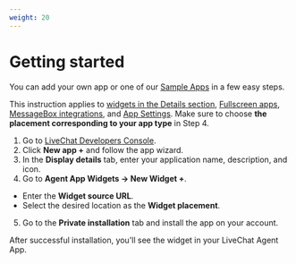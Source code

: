 ```yaml
---
weight: 20
---
```


# Getting started

You can add your own app or one of our [Sample Apps](#sample-apps) in a few easy steps. 

This instruction applies to [widgets in the Details section](../building-apps-for-livechat/#details-section), [Fullscreen apps](../building-apps-for-livechat/#main-menu-fullscreen-apps), [MessageBox integrations](../building-apps-for-livechat/#messagebox), and [App Settings](../building-apps-for-livechat/#app-settings). Make sure to choose **the placement corresponding to your app type** in Step 4.

1. Go to <a href="https://developers.livechatinc.com/console/apps">LiveChat Developers Console</a>.
2. Click **New app +** and follow the app wizard.
3. In the **Display details** tab, enter your application name, description, and icon.
4. Go to **Agent App Widgets -> New Widget +**.
  * Enter the **Widget source URL**.
  * Select the desired location as the **Widget placement**.
5. Go to the **Private installation** tab and install the app on your account. 

After successful installation, you'll see the widget in your LiveChat Agent App.

